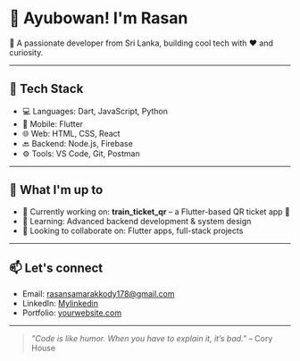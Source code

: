 # 👋 Ayubowan! I'm Rasan

🚀 A passionate developer from Sri Lanka, building cool tech with ❤️ and curiosity.

---

## 🔧 Tech Stack
- 💻 Languages: Dart, JavaScript, Python
- 📱 Mobile: Flutter
- 🌐 Web: HTML, CSS, React
- 🔙 Backend: Node.js, Firebase
- ⚙️ Tools: VS Code, Git, Postman

---

## 🎯 What I'm up to
- 🔭 Currently working on: **train_ticket_qr** – a Flutter-based QR ticket app 🚆
- 🌱 Learning: Advanced backend development & system design
- 🤝 Looking to collaborate on: Flutter apps, full-stack projects

---

## 📫 Let's connect
- Email: [rasansamarakkody178@gmail.com](mailto:youremail@example.com)
- LinkedIn: [Mylinkedin](https://linkedin.com/in/rasan-samarakkody)
- Portfolio: [yourwebsite.com](https://yourwebsite.com)

---

> _"Code is like humor. When you have to explain it, it’s bad."_ – Cory House

